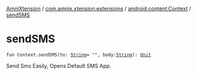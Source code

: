 [AmniXtension](../../index.md) / [com.amnix.xtension.extensions](../index.md) / [android.content.Context](index.md) / [sendSMS](./send-s-m-s.md)

# sendSMS

`fun Context.sendSMS(to: `[`String`](https://kotlinlang.org/api/latest/jvm/stdlib/kotlin/-string/index.html)` = "", body: `[`String`](https://kotlinlang.org/api/latest/jvm/stdlib/kotlin/-string/index.html)`): `[`Unit`](https://kotlinlang.org/api/latest/jvm/stdlib/kotlin/-unit/index.html)

Send Sms Easily, Opens Default SMS App.

